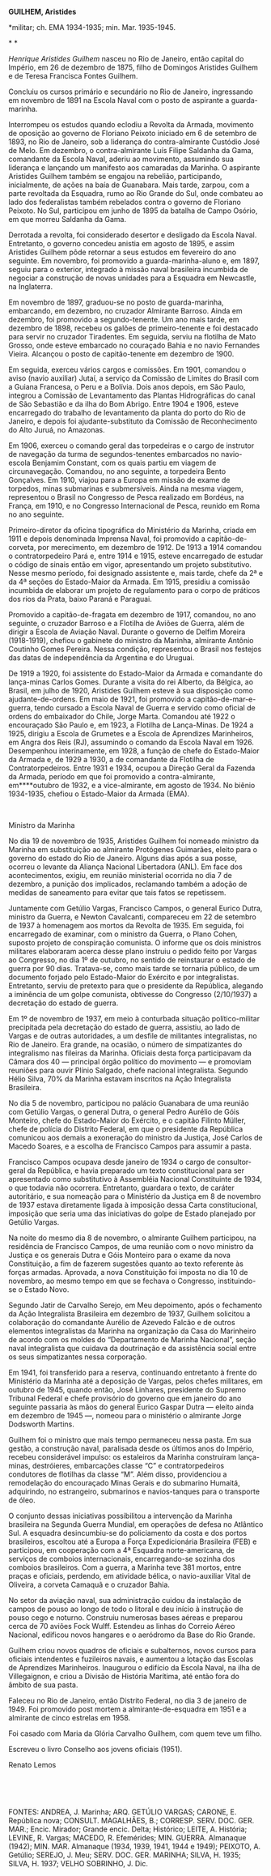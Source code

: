 **GUILHEM, Aristides**

\*militar; ch. EMA 1934-1935; min. Mar. 1935-1945.

* *

*Henrique Aristides Guilhem* nasceu no Rio de Janeiro, então capital do
Império, em 26 de dezembro de 1875, filho de Domingos Aristides Guilhem
e de Teresa Francisca Fontes Guilhem.

Concluiu os cursos primário e secundário no Rio de Janeiro, ingressando
em novembro de 1891 na Escola Naval com o posto de aspirante a
guarda-marinha.

Interrompeu os estudos quando eclodiu a Revolta da Armada, movimento de
oposição ao governo de Floriano Peixoto iniciado em 6 de setembro de
1893, no Rio de Janeiro, sob a liderança do contra-almirante Custódio
José de Melo. Em dezembro, o contra-almirante Luís Filipe Saldanha da
Gama, comandante da Escola Naval, aderiu ao movimento, assumindo sua
liderança e lançando um manifesto aos camaradas da Marinha. O aspirante
Aristides Guilhem também se engajou na rebelião, participando,
inicialmente, de ações na baía de Guanabara. Mais tarde, zarpou, com a
parte revoltada da Esquadra, rumo ao Rio Grande do Sul, onde combateu ao
lado dos federalistas também rebelados contra o governo de Floriano
Peixoto. No Sul, participou em junho de 1895 da batalha de Campo Osório,
em que morreu Saldanha da Gama.

Derrotada a revolta, foi considerado desertor e desligado da Escola
Naval. Entretanto, o governo concedeu anistia em agosto de 1895, e assim
Aristides Guilhem pôde retornar a seus estudos em fevereiro do ano
seguinte. Em novembro, foi promovido a guarda-marinha-aluno e, em 1897,
seguiu para o exterior, integrado à missão naval brasileira incumbida de
negociar a construção de novas unidades para a Esquadra em Newcastle, na
Inglaterra.

Em novembro de 1897, graduou-se no posto de guarda-marinha, embarcando,
em dezembro, no cruzador Almirante Barroso. Ainda em dezembro, foi
promovido a segundo-tenente. Um ano mais tarde, em dezembro de 1898,
recebeu os galões de primeiro-tenente e foi destacado para servir no
cruzador Tiradentes. Em seguida, serviu na flotilha de Mato Grosso, onde
esteve embarcado no couraçado Bahia e no navio Fernandes Vieira.
Alcançou o posto de capitão-tenente em dezembro de 1900.

Em seguida, exerceu vários cargos e comissões. Em 1901, comandou o aviso
(navio auxiliar) Jutaí, a serviço da Comissão de Limites do Brasil com a
Guiana Francesa, o Peru e a Bolívia. Dois anos depois, em São Paulo,
integrou a Comissão de Levantamento das Plantas Hidrográficas do canal
de São Sebastião e da ilha do Bom Abrigo. Entre 1904 e 1906, esteve
encarregado do trabalho de levantamento da planta do porto do Rio de
Janeiro, e depois foi ajudante-substituto da Comissão de Reconhecimento
do Alto Juruá, no Amazonas.

Em 1906, exerceu o comando geral das torpedeiras e o cargo de instrutor
de navegação da turma de segundos-tenentes embarcados no navio-escola
Benjamim Constant, com os quais partiu em viagem de circunavegação.
Comandou, no ano seguinte, a torpedeira Bento Gonçalves. Em 1910, viajou
para a Europa em missão de exame de torpedos, minas submarinas e
submersíveis. Ainda na mesma viagem, representou o Brasil no Congresso
de Pesca realizado em Bordéus, na França, em 1910, e no Congresso
Internacional de Pesca, reunido em Roma no ano seguinte.

Primeiro-diretor da oficina tipográfica do Ministério da Marinha, criada
em 1911 e depois denominada Imprensa Naval, foi promovido a
capitão-de-corveta, por merecimento, em dezembro de 1912. De 1913 a 1914
comandou o contratorpedeiro Pará e, entre 1914 e 1915, esteve
encarregado de estudar o código de sinais então em vigor, apresentando
um projeto substitutivo. Nesse mesmo período, foi designado assistente
e, mais tarde, chefe da 2ª e da 4ª seções do Estado-Maior da Armada. Em
1915, presidiu a comissão incumbida de elaborar um projeto de
regulamento para o corpo de práticos dos rios da Prata, baixo Paraná e
Paraguai.

Promovido a capitão-de-fragata em dezembro de 1917, comandou, no ano
seguinte, o cruzador Barroso e a Flotilha de Aviões de Guerra, além de
dirigir a Escola de Aviação Naval. Durante o governo de Delfim Moreira
(1918-1919), chefiou o gabinete do ministro da Marinha, almirante
Antônio Coutinho Gomes Pereira. Nessa condição, representou o Brasil nos
festejos das datas de independência da Argentina e do Uruguai.

De 1919 a 1920, foi assistente do Estado-Maior da Armada e comandante do
lança-minas Carlos Gomes. Durante a visita do rei Alberto, da Bélgica,
ao Brasil, em julho de 1920, Aristides Guilhem esteve à sua disposição
como ajudante-de-ordens. Em maio de 1921, foi promovido a
capitão-de-mar-e-guerra, tendo cursado a Escola Naval de Guerra e
servido como oficial de ordens do embaixador do Chile, Jorge Marta.
Comandou até 1922 o encouraçado São Paulo e, em 1923, a Flotilha de
Lança-Minas. De 1924 a 1925, dirigiu a Escola de Grumetes e a Escola de
Aprendizes Marinheiros, em Angra dos Reis (RJ), assumindo o comando da
Escola Naval em 1926. Desempenhou interinamente, em 1928, a função de
chefe do Estado-Maior da Armada e, de 1929 a 1930, a de comandante da
Flotilha de Contratorpedeiros. Entre 1931 e 1934, ocupou a Direção Geral
da Fazenda da Armada, período em que foi promovido a contra-almirante,
em****outubro de 1932, e a vice-almirante, em agosto de 1934. No biênio
1934-1935, chefiou o Estado-Maior da Armada (EMA).

 

Ministro da Marinha

No dia 19 de novembro de 1935, Aristides Guilhem foi nomeado ministro da
Marinha em substituição ao almirante Protógenes Guimarães, eleito para o
governo do estado do Rio de Janeiro. Alguns dias após a sua posse,
ocorreu o levante da Aliança Nacional Libertadora (ANL). Em face dos
acontecimentos, exigiu, em reunião ministerial ocorrida no dia 7 de
dezembro, a punição dos implicados, reclamando também a adoção de
medidas de saneamento para evitar que tais fatos se repetissem.

Juntamente com Getúlio Vargas, Francisco Campos, o general Eurico Dutra,
ministro da Guerra, e Newton Cavalcanti, compareceu em 22 de setembro de
1937 à homenagem aos mortos da Revolta de 1935. Em seguida, foi
encarregado de examinar, com o ministro da Guerra, o Plano Cohen,
suposto projeto de conspiração comunista. O informe que os dois
ministros militares elaboraram acerca desse plano instruiu o pedido
feito por Vargas ao Congresso, no dia 1º de outubro, no sentido de
reinstaurar o estado de guerra por 90 dias. Tratava-se, como mais tarde
se tornaria público, de um documento forjado pelo Estado-Maior do
Exército e por integralistas. Entretanto, serviu de pretexto para que o
presidente da República, alegando a iminência de um golpe comunista,
obtivesse do Congresso (2/10/1937) a decretação do estado de guerra.

Em 1º de novembro de 1937, em meio à conturbada situação
político-militar precipitada pela decretação do estado de guerra,
assistiu, ao lado de Vargas e de outras autoridades, a um desfile de
militantes integralistas, no Rio de Janeiro. Era grande, na ocasião, o
número de simpatizantes do integralismo nas fileiras da Marinha.
Oficiais desta força participavam da Câmara dos 40 — principal órgão
político do movimento — e promoviam reuniões para ouvir Plínio Salgado,
chefe nacional integralista. Segundo Hélio Silva, 70% da Marinha estavam
inscritos na Ação Integralista Brasileira.

No dia 5 de novembro, participou no palácio Guanabara de uma reunião com
Getúlio Vargas, o general Dutra, o general Pedro Aurélio de Góis
Monteiro, chefe do Estado-Maior do Exército, e o capitão Filinto Müller,
chefe de polícia do Distrito Federal, em que o presidente da República
comunicou aos demais a exoneração do ministro da Justiça, José Carlos de
Macedo Soares, e a escolha de Francisco Campos para assumir a pasta.

Francisco Campos ocupava desde janeiro de 1934 o cargo de
consultor-geral da República, e havia preparado um texto constitucional
para ser apresentado como substitutivo à Assembléia Nacional
Constituinte de 1934, o que todavia não ocorrera. Entretanto, guardara o
texto, de caráter autoritário, e sua nomeação para o Ministério da
Justiça em 8 de novembro de 1937 estava diretamente ligada à imposição
dessa Carta constitucional, imposição que seria uma das iniciativas do
golpe de Estado planejado por Getúlio Vargas.

Na noite do mesmo dia 8 de novembro, o almirante Guilhem participou, na
residência de Francisco Campos, de uma reunião com o novo ministro da
Justiça e os generais Dutra e Góis Monteiro para o exame da nova
Constituição, a fim de fazerem sugestões quanto ao texto referente às
forças armadas. Aprovada, a nova Constituição foi imposta no dia 10 de
novembro, ao mesmo tempo em que se fechava o Congresso, instituindo-se o
Estado Novo.

Segundo Jatir de Carvalho Serejo, em Meu depoimento, após o fechamento
da Ação Integralista Brasileira em dezembro de 1937, Guilhem solicitou a
colaboração do comandante Aurélio de Azevedo Falcão e de outros
elementos integralistas da Marinha na organização da Casa do Marinheiro
de acordo com os moldes do “Departamento de Marinha Nacional”, seção
naval integralista que cuidava da doutrinação e da assistência social
entre os seus simpatizantes nessa corporação.

Em 1941, foi transferido para a reserva, continuando entretanto à frente
do Ministério da Marinha até a deposição de Vargas, pelos chefes
militares, em outubro de 1945, quando então, José Linhares, presidente
do Supremo Tribunal Federal e chefe provisório do governo que em janeiro
do ano seguinte passaria às mãos do general Eurico Gaspar Dutra — eleito
ainda em dezembro de 1945 —, nomeou para o ministério o almirante Jorge
Dodsworth Martins.

Guilhem foi o ministro que mais tempo permaneceu nessa pasta. Em sua
gestão, a construção naval, paralisada desde os últimos anos do Império,
recebeu considerável impulso: os estaleiros da Marinha construíram
lança-minas, destróieres, embarcações classe “C” e contratorpedeiros
condutores de flotilhas da classe “M”. Além disso, providenciou a
remodelação do encouraçado Minas Gerais e do submarino Humaitá,
adquirindo, no estrangeiro, submarinos e navios-tanques para o
transporte de óleo.

O conjunto dessas iniciativas possibilitou a intervenção da Marinha
brasileira na Segunda Guerra Mundial, em operações de defesa no
Atlântico Sul. A esquadra desincumbiu-se do policiamento da costa e dos
portos brasileiros, escoltou até a Europa a Força Expedicionária
Brasileira (FEB) e participou, em cooperação com a 4ª Esquadra
norte-americana, de serviços de comboios internacionais, encarregando-se
sozinha dos comboios brasileiros. Com a guerra, a Marinha teve 381
mortos, entre praças e oficiais, perdendo, em atividade bélica, o
navio-auxiliar Vital de Oliveira, a corveta Camaquã e o cruzador Bahia.

No setor da aviação naval, sua administração cuidou da instalação de
campos de pouso ao longo de todo o litoral e deu início à instrução de
pouso cego e noturno. Construiu numerosas bases aéreas e preparou cerca
de 70 aviões Fock Wulff. Estendeu as linhas do Correio Aéreo Nacional,
edificou novos hangares e o aeródromo da Base do Rio Grande.

Guilhem criou novos quadros de oficiais e subalternos, novos cursos para
oficiais intendentes e fuzileiros navais, e aumentou a lotação das
Escolas de Aprendizes Marinheiros. Inaugurou o edifício da Escola Naval,
na ilha de Villegaignon, e criou a Divisão de História Marítima, até
então fora do âmbito de sua pasta.

Faleceu no Rio de Janeiro, então Distrito Federal, no dia 3 de janeiro
de 1949. Foi promovido post mortem a almirante-de-esquadra em 1951 e a
almirante de cinco estrelas em 1958.

Foi casado com Maria da Glória Carvalho Guilhem, com quem teve um filho.

Escreveu o livro Conselho aos jovens oficiais (1951).

Renato Lemos

 

 

FONTES: ANDREA, J. Marinha; ARQ. GETÚLIO VARGAS; CARONE, E. República
nova; CONSULT. MAGALHÃES, B.; CORRESP. SERV. DOC. GER. MAR.; Encic.
Mirador; Grande encic. Delta; Histórico; LEITE, A. História; LEVINE, R.
Vargas; MACEDO, R. Efemérides; MIN. GUERRA. Almanaque (1942); MIN. MAR.
Almanaque (1934, 1939, 1941, 1944 e 1949); PEIXOTO, A. Getúlio; SEREJO,
J. Meu; SERV. DOC. GER. MARINHA; SILVA, H. 1935; SILVA, H. 1937; VELHO
SOBRINHO, J. Dic.

 

